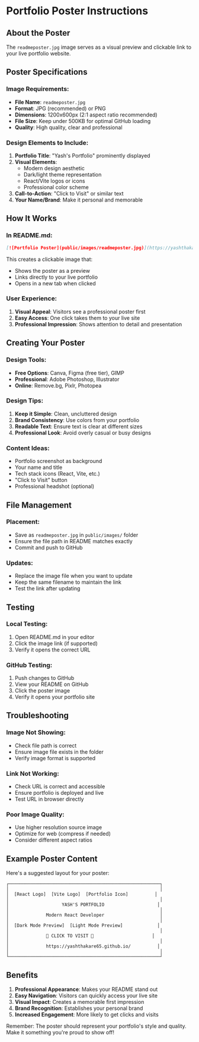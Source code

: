 # Portfolio Poster Instructions

## About the Poster

The `readmeposter.jpg` image serves as a visual preview and clickable link to your live portfolio website.

## Poster Specifications

### **Image Requirements:**
- **File Name**: `readmeposter.jpg`
- **Format**: JPG (recommended) or PNG
- **Dimensions**: 1200x600px (2:1 aspect ratio recommended)
- **File Size**: Keep under 500KB for optimal GitHub loading
- **Quality**: High quality, clear and professional

### **Design Elements to Include:**
1. **Portfolio Title**: "Yash's Portfolio" prominently displayed
2. **Visual Elements**: 
   - Modern design aesthetic
   - Dark/light theme representation
   - React/Vite logos or icons
   - Professional color scheme
3. **Call-to-Action**: "Click to Visit" or similar text
4. **Your Name/Brand**: Make it personal and memorable

## How It Works

### **In README.md:**
```markdown
[![Portfolio Poster](public/images/readmeposter.jpg)](https://yashthakare65.github.io/Yash-Portfolio/)
```

This creates a clickable image that:
- Shows the poster as a preview
- Links directly to your live portfolio
- Opens in a new tab when clicked

### **User Experience:**
1. **Visual Appeal**: Visitors see a professional poster first
2. **Easy Access**: One click takes them to your live site
3. **Professional Impression**: Shows attention to detail and presentation

## Creating Your Poster

### **Design Tools:**
- **Free Options**: Canva, Figma (free tier), GIMP
- **Professional**: Adobe Photoshop, Illustrator
- **Online**: Remove.bg, Pixlr, Photopea

### **Design Tips:**
1. **Keep it Simple**: Clean, uncluttered design
2. **Brand Consistency**: Use colors from your portfolio
3. **Readable Text**: Ensure text is clear at different sizes
4. **Professional Look**: Avoid overly casual or busy designs

### **Content Ideas:**
- Portfolio screenshot as background
- Your name and title
- Tech stack icons (React, Vite, etc.)
- "Click to Visit" button
- Professional headshot (optional)

## File Management

### **Placement:**
- Save as `readmeposter.jpg` in `public/images/` folder
- Ensure the file path in README matches exactly
- Commit and push to GitHub

### **Updates:**
- Replace the image file when you want to update
- Keep the same filename to maintain the link
- Test the link after updating

## Testing

### **Local Testing:**
1. Open README.md in your editor
2. Click the image link (if supported)
3. Verify it opens the correct URL

### **GitHub Testing:**
1. Push changes to GitHub
2. View your README on GitHub
3. Click the poster image
4. Verify it opens your portfolio site

## Troubleshooting

### **Image Not Showing:**
- Check file path is correct
- Ensure image file exists in the folder
- Verify image format is supported

### **Link Not Working:**
- Check URL is correct and accessible
- Ensure portfolio is deployed and live
- Test URL in browser directly

### **Poor Image Quality:**
- Use higher resolution source image
- Optimize for web (compress if needed)
- Consider different aspect ratios

## Example Poster Content

Here's a suggested layout for your poster:

```
┌─────────────────────────────────────────────────────────┐
│                                                         │
│  [React Logo]  [Vite Logo]  [Portfolio Icon]          │
│                                                         │
│                    YASH'S PORTFOLIO                    │
│                                                         │
│              Modern React Developer                     │
│                                                         │
│  [Dark Mode Preview]  [Light Mode Preview]             │
│                                                         │
│              🎯 CLICK TO VISIT 🎯                      │
│                                                         │
│              https://yashthakare65.github.io/          │
│                                                         │
└─────────────────────────────────────────────────────────┘
```

## Benefits

1. **Professional Appearance**: Makes your README stand out
2. **Easy Navigation**: Visitors can quickly access your live site
3. **Visual Impact**: Creates a memorable first impression
4. **Brand Recognition**: Establishes your personal brand
5. **Increased Engagement**: More likely to get clicks and visits

Remember: The poster should represent your portfolio's style and quality. Make it something you're proud to show off!

